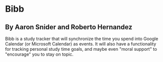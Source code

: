 # Bibb
## By Aaron Snider and Roberto Hernandez

Bibb is a study tracker that will synchronize the time you spend into Google
Calendar (or Microsoft Calendar) as events. It will also have a functionality
for tracking personal study time goals, and maybe even "moral support" to "encourage"
you to stay on topic.

